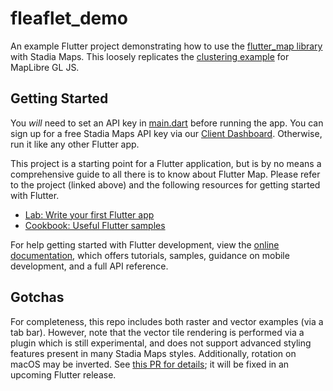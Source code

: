 # fleaflet_demo

An example Flutter project demonstrating how to use the [flutter_map library](https://github.com/fleaflet/flutter_map)
with Stadia Maps. This loosely replicates the [clustering example](https://maplibre.org/maplibre-gl-js-docs/example/cluster/)
for MapLibre GL JS.

## Getting Started

You *will* need to set an API key in [main.dart](lib/main.dart) before running the app. You can sign up for a free
Stadia Maps API key via our [Client Dashboard](https://client.stadiamaps.com/). Otherwise, run it like
any other Flutter app.

This project is a starting point for a Flutter application, but is by no means a comprehensive guide
to all there is to know about Flutter Map. Please refer to the project (linked above)
and the following resources for getting started with Flutter.


- [Lab: Write your first Flutter app](https://docs.flutter.dev/get-started/codelab)
- [Cookbook: Useful Flutter samples](https://docs.flutter.dev/cookbook)

For help getting started with Flutter development, view the
[online documentation](https://docs.flutter.dev/), which offers tutorials,
samples, guidance on mobile development, and a full API reference.

## Gotchas

For completeness, this repo includes both raster and vector examples (via a tab bar).
However, note that the vector tile rendering is performed via a plugin which is still
experimental, and does not support advanced styling features present in many Stadia Maps
styles. Additionally, rotation on macOS may be inverted. See
[this PR for details](https://github.com/flutter/engine/pull/36444); it will be fixed in an upcoming Flutter release.

